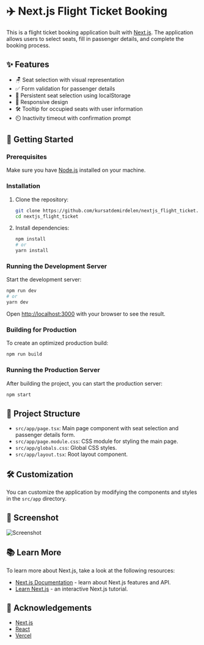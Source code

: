# ✈️ Next.js Flight Ticket Booking

This is a flight ticket booking application built with [Next.js](https://nextjs.org). The application allows users to select seats, fill in passenger details, and complete the booking process.

## ✨ Features

- 🪑 Seat selection with visual representation
- ✅ Form validation for passenger details
- 💾 Persistent seat selection using localStorage
- 📱 Responsive design
- 🛠️ Tooltip for occupied seats with user information
- ⏲️ Inactivity timeout with confirmation prompt

## 🚀 Getting Started

### Prerequisites

Make sure you have [Node.js](https://nodejs.org/) installed on your machine.

### Installation

1. Clone the repository:

   ```bash
   git clone https://github.com/kursatdemirdelen/nextjs_flight_ticket.git
   cd nextjs_flight_ticket
   ```

2. Install dependencies:

   ```bash
   npm install
   # or
   yarn install
   ```

### Running the Development Server

Start the development server:

```bash
npm run dev
# or
yarn dev
```

Open [http://localhost:3000](http://localhost:3000) with your browser to see the result.

### Building for Production

To create an optimized production build:

```bash
npm run build
```

### Running the Production Server

After building the project, you can start the production server:

```bash
npm start
```

## 📂 Project Structure

- `src/app/page.tsx`: Main page component with seat selection and passenger details form.
- `src/app/page.module.css`: CSS module for styling the main page.
- `src/app/globals.css`: Global CSS styles.
- `src/app/layout.tsx`: Root layout component.

## 🛠️ Customization

You can customize the application by modifying the components and styles in the `src/app` directory.

## 📸 Screenshot

![Screenshot](https://resmim.net/cdn/2025/03/01/NwJBac.png)


## 📚 Learn More

To learn more about Next.js, take a look at the following resources:

- [Next.js Documentation](https://nextjs.org/docs) - learn about Next.js features and API.
- [Learn Next.js](https://nextjs.org/learn) - an interactive Next.js tutorial.
  
 
## 🙏 Acknowledgements

- [Next.js](https://nextjs.org)
- [React](https://reactjs.org)
- [Vercel](https://vercel.com)
